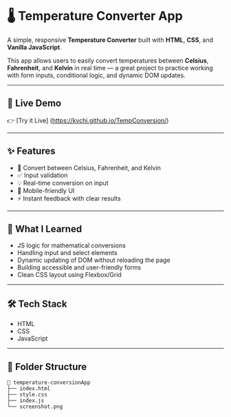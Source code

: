 # 🌡️ Temperature Converter App

A simple, responsive **Temperature Converter** built with **HTML**, **CSS**, and **Vanilla JavaScript**.

This app allows users to easily convert temperatures between **Celsius**, **Fahrenheit**, and **Kelvin** in real time — a great project to practice working with form inputs,
conditional logic, and dynamic DOM updates.

---

## 🚀 Live Demo 

👉 [Try it Live] (https://kvchi.github.io/TempConversion/)

---

## ✨ Features

- 🔁 Convert between Celsius, Fahrenheit, and Kelvin  
- ✅ Input validation  
- 💡 Real-time conversion on input  
- 📱 Mobile-friendly UI  
- ⚡ Instant feedback with clear results

---

## 🧠 What I Learned

- JS logic for mathematical conversions  
- Handling input and select elements  
- Dynamic updating of DOM without reloading the page  
- Building accessible and user-friendly forms  
- Clean CSS layout using Flexbox/Grid

---

## 🛠 Tech Stack

- HTML  
- CSS  
- JavaScript

---

## 📂 Folder Structure

```plaintext
📁 temperature-conversionApp
├── index.html
├── style.css
├── index.js
└── screenshot.png
